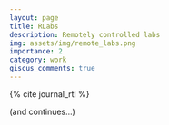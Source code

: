```yaml
---
layout: page
title: RLabs
description: Remotely controlled labs
img: assets/img/remote_labs.png
importance: 2
category: work
giscus_comments: true
---
```


{% cite journal_rtl %}

(and continues...)

